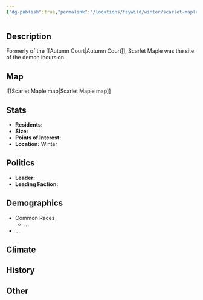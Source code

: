 ```yaml
---
{"dg-publish":true,"permalink":"/locations/feywild/winter/scarlet-maple/","tags":["Location","City"]}
---
```


## Description
Formerly of the [[Autumn Court\|Autumn Court]], Scarlet Maple was the site of the demon incursion
## Map
![[Scarlet Maple map\|Scarlet Maple map]]
## Stats
- **Residents:** 
- **Size:** 
- **Points of Interest:**
- **Location:** Winter

## Politics
- **Leader:** 
- **Leading Faction:** 


## Demographics
- Common Races
    - ...
- ...

## Climate

## History

## Other